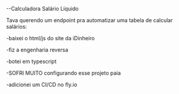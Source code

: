 --Calculadora Salário Líquido

Tava querendo um endpoint pra automatizar uma tabela de calcular salários:

-baixei o html/js do site da iDinheiro

-fiz a engenharia reversa

-botei em typescript

-SOFRI MUITO configurando esse projeto paia

-adicionei um CI/CD no fly.io
